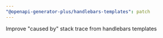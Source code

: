 ```yaml
---
"@openapi-generator-plus/handlebars-templates": patch
---
```


Improve "caused by" stack trace from handlebars templates
